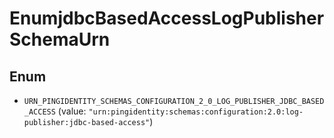 

# EnumjdbcBasedAccessLogPublisherSchemaUrn

## Enum


* `URN_PINGIDENTITY_SCHEMAS_CONFIGURATION_2_0_LOG_PUBLISHER_JDBC_BASED_ACCESS` (value: `"urn:pingidentity:schemas:configuration:2.0:log-publisher:jdbc-based-access"`)



